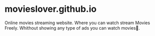 # movieslover.github.io
Online movies streaming website. Where you can watch stream 
Movies Freely. Whithout showing any type of ads 
you can watch movies🍿. 
